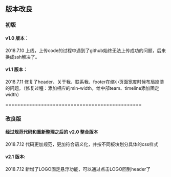 ## 版本改良


###  初版
####  v1.0 版本： 
2018.7.10 上线，上传code的过程中遇到了github始终无法上传成功的问题，后来换成ssh解决了。

#### v1.1 版本： 
2018.7.11 修复了header、关于我、联系我、footer在缩小页面宽度时候布局崩溃的问题。（修复过程：添加相应的min-width，给中部team、timeline添加固定width）

==============================================

###  改良版
#### 经过规范代码和重新整理之后的 v2.0 整合版本
2018.7.12 代码更加规范，更加符合语义化，并按不同板块划分具体的css样式

#### v2.1 版本:
2018.7.12 新增了LOGO固定悬浮功能，可以通过点击LOGO回到header了



